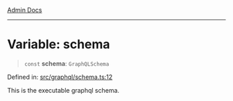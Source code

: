[Admin Docs](/)

***

# Variable: schema

> `const` **schema**: `GraphQLSchema`

Defined in: [src/graphql/schema.ts:12](https://github.com/syedali237/talawa-api/blob/aa4e819f67def774740606c7a534dc013cdfe393/src/graphql/schema.ts#L12)

This is the executable graphql schema.

